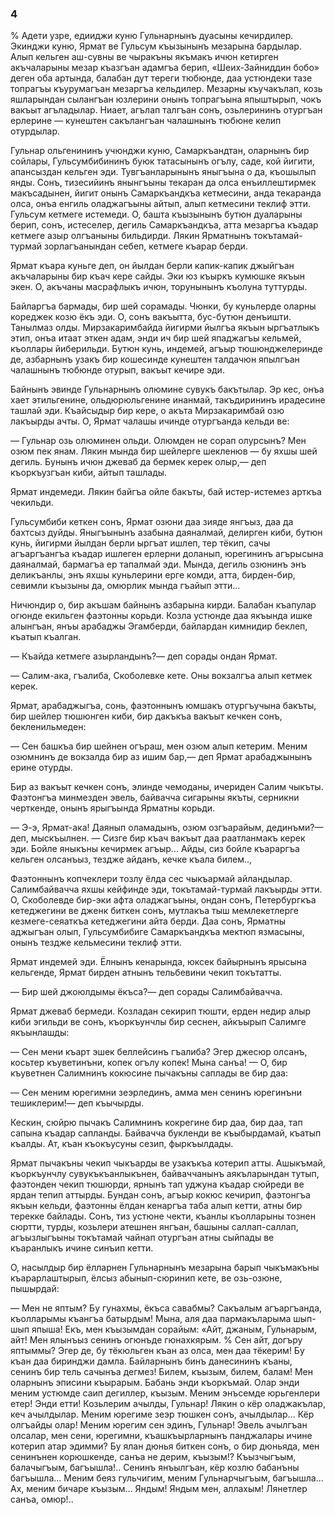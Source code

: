 ### 4

% Адети узре, едииджи куню Гульнарнынъ дуасыны кечирдилер.
Экинджи куню, Ярмат ве Гульсум къызынынъ мезарына бардылар.
Алып кельген аш-сувны ве чыракъны якъмакъ ичюн кетирген акъчаларыны мезар къазгъан адамгъа берип, «Шеих-Зайниддин бобо» деген оба артында, балабан дут тереги тюбюнде, даа устюндеки тазе топрагъы къурумагъан мезаргъа кельдилер.
Мезарны къучакълап, козь яшларындан сылангъан юзлерини онынъ топрагъына япыштырып, чокъ вакъыт агъладылар.
Ниает, агълап талгъан сонъ, озьлерининъ отургъан ерлерине — кунештен сакълангъан чалашнынъ тюбюне келип отурдылар.

Гульнар ольгенининъ учюнджи куню, Самаркъандтан, оларнынъ бир сойлары, Гульсумбибининъ буюк татасынынъ огълу, саде, кой йигити, апансыздан кельген эди.
Тувгъанларынынъ яныгъына о да, къошылып янды.
Сонъ, тизесийинъ янынгъыны текаран да олса енъиллештирмек макъсадынен, йигит онынъ Самаркъандкъа кетмесини, анда текаранда олса, онъа енгиль оладжагъыны айтып, алып кетмесини теклиф этти.
Гульсум кетмеге истемеди.
О, башта къызынынъ бутюн дуаларыны берип, сонъ, истеселер, дегиль Самаркъандкъа, атта мезаргъа къадар кетмеге азыр олгъаныны бильдирди.
Лякин Ярматнынъ токътамай-турмай зорлагъанындан себеп, кетмеге къарар берди.

Ярмат къара куньге деп, он йылдан берли капик-капик джыйгъан акъчаларыны бир къач кере сайды.
Эки юз къыркъ кумюшке якъын экен.
О, акъчаны масрафлыкъ ичюн, торунынынъ къолуна туттурды.

Байларгъа бармады, бир шей сорамады.
Чюнки, бу куньлерде оларны кореджек козю ёкъ эди.
О, сонъ вакъытта, бус-бутюн денъишти.
Танылмаз олды.
Мирзакаримбайда йигирми йылгъа якъын ыргъатлыкъ этип, онъа итаат эткен адам, энди ич бир шей япаджагъы кельмей, къоллары йиберильди.
Бутюн кунь, индемей, агъыр тюшюнджелеринде де, азбарнынъ узакъ бир кошесинде кунештен талдачюн япылгъан чалашнынъ тюбюнде отурып, вакъыт кечире эди.

Байнынъ эвинде Гульнарнынъ олюмине сувукъ бакътылар.
Эр кес, онъа хает этильгенине, ольдюрюльгенине инанмай, такъдирининъ ирадесине ташлай эди.
Къайсыдыр бир кере, о акъта Мирзакаримбай озю лакъырды ачты.
О, Ярмат чалашы ичинде отургъанда кельди ве:

— Гульнар озь олюминен ольди.
Олюмден не сорап олурсынъ?
Мен озюм пек янам.
Лякин мында бир шейлерге шекленюв — бу яхшы шей дегиль.
Бунынъ ичюн джеваб да бермек керек олыр,— деп къоркъузгъан киби, айтып ташлады.

Ярмат индемеди.
Лякин байгъа ойле бакъты, бай истер-истемез арткъа чекильди.

Гульсумбиби кеткен сонъ, Ярмат озюни даа зияде янгъыз, даа да бахтсыз дуйды.
Яныгъынынъ азабына даяналмай, делирген киби, бутюн кунь, йигирми йылдан берли ыргъат ишлеп, тер тёкип, сачы агъаргъангъа къадар ишлеген ерлерни доланып, юрегининъ агърысына даяналмай, бармагъа ер тапалмай эди.
Мында, дегиль озюнинъ энъ деликъанлы, энъ яхшы куньлерини ерге комди, атта, бирден-бир, севимли къызыны да, омюрлик мында гъайып этти...

Ничюндир о, бир акъшам байнынъ азбарына кирди.
Балабан къапулар огюнде екильген фаэтонны корьди.
Козла устюнде даа якъында ишке алынгъан, янъы арабаджы Эгамберди, байлардан кимнидир беклеп, къатып къалган.

— Къайда кетмеге азырландынъ?— деп сорады ондан Ярмат.

— Салим-ака, гъалиба, Скоболевке кете.
Оны вокзалгъа алып кетмек керек.

Ярмат, арабаджыгъа, сонь, фаэтоннынъ юмшакъ отургъучына бакъты, бир шейлер тюшюнген киби, бир дакъкъа вакъыт кечкен сонъ, бекленильмеден:

— Сен башкъа бир шейнен огъраш, мен озюм алып кетерим.
Меним озюмнинъ де вокзалда бир аз ишим бар,— деп Ярмат арабаджынынъ ерине отурды.

Бир аз вакъыт кечкен сонъ, элинде чемоданы, ичериден Салим чыкъты.
Фаэтонгъа минмезден эвель, байвачча сигарыны якъты, серникни черткенде, онынъ ярыгъында Ярматны корьди.

— Э-э, Ярмат-ака!
Даянып оламадынъ, озюм озгъарайым, дединъми?—деп, мыскъылнен.
— Сизге бир къач вакъыт даа раатланмакъ керек эди.
Бойле яныкъны кечирмек агъыр...
Айды, сиз бойле къараргъа кельген олсанъыз, тездже айданъ, кечке къала билем..,

Фаэтоннынъ копчеклери тозлу ёлда сес чыкъармай айландылар.
Салимбайвачча яхшы кейфинде эди, токътамай-турмай лакъырды этти.
О, Скоболевде бир-эки афта оладжагъыны, ондан сонъ, Петербургкъа кетеджегини ве дженк биткен сонъ, мутлакъа тыш мемлекетлерге кезмеге-сеяаткъа кетеджегини айта берди.
Даа сонъ, Ярматны аджыгъан олып, Гульсумбибиге Самаркъандкъа мектюп язмасыны, онынъ тездже кельмесини теклиф этти.

Ярмат индемей эди.
Ёлнынъ кенарында, юксек байырнынъ ярысына кельгенде, Ярмат бирден атнынъ тельбевини чекип токътатты.

— Бир шей джоюлдымы ёкъса?— деп сорады Салимбайвачча.

Ярмат джеваб бермеди.
Козладан секирип тюшти, ерден недир алыр киби эгильди ве сонъ, къоркъунчлы бир сеснен, айкъырып Салимге якъынлашды:

— Сен мени къарт эшек беллейсинъ гъалиба?
Эгер джесюр олсанъ, косьтер къуветинъни, копек огълу копек!
Мына санъа!
— О, бир къуветнен Салимнинъ кокюсине пычакъны саплады ве бир даа:

— Сен меним юрегимни зеэрлединъ, амма мен сенинъ юрегинъни тешиклерим!— деп къычырды.

Кескин, сюйрю пычакъ Салимнинъ кокрегине бир даа, бир даа, тап сапына къадар сапланды.
Байвачча букленди ве къыбырдамай, къатып къалды.
Ат, къан къокъусуны сезип, фыркъылдады.

Ярмат пычакъны чекип чыкъарды ве узакъкъа котерип атты.
Ашыкъмай, къоркъунчлу сувукъкъанлыкънен, байваччанынъ аякъларындан тутып, фаэтонден чекип тюшюрди, ярнынъ тап уджуна къадар сюйреди ве ярдан тепип аттырды.
Бундан сонъ, агъыр кокюс кечирип, фаэтонгъа якъын кельди, фаэтонны ёлдан кенаргъа таба алып кетти, атны бир терекке байлады.
Сонъ, тиз устюне чекти, къанлы къолларыны тознен сюртти, турды, козьлери атешнен янгъан, башыны саллап-саллап, агъызлыгъыны токътамай чайнап отургъан атны сыйпады ве къаранлыкъ ичине синъип кетти.

О, насылдыр бир ёлларнен Гульнарнынъ мезарына барып чыкъмакъны къарарлаштырып, ёлсыз абынып-сюринип кете, ве озь-озюне, пышырдай:

— Мен не яптым?
Бу гунахмы, ёкъса савабмы?
Сакъалым агъаргъанда, къолларымы къангъа батырдым!
Мына, аля даа пармакъларыма шып-шып япыша!
Екъ, мен къызымдан сорайым:
«Айт, джаным, Гульнарым, айт!
Мен ялынъыз сенинъ огюнъде гюнахкярым.
% Сен айт, догъру яптыммы?
Эгер де, бу тёкюльген къан аз олса, мен даа тёкерим!
Бу къан даа биринджи дамла.
Байларнынъ бинъ данесининъ къаны, сенинъ бир тель сачынъа дегмез!
Билем, къызым, билем, балам!
Мен оларнынъ эписини къырарым.
Бабань энди къоркъмай.
Олар энди меним устюмде саип дегиллер, къызым.
Меним энъсемде юрьгенлери етер!
Энди етти!
Козьлерим ачылды, Гульнар!
Лякин о кёр оладжакълар, кеч ачылдылар.
Меним юрегиме зеэр тюшкен сонъ, ачылдылар...
Кёр олгъайды олар!
Меним юрегим сен эдинъ, Гульнар!
Эвель ачылгъан олсалар, мен сени, юрегимни, къашкъырларнынъ панджалары ичине котерип атар эдимми?
Бу ялан дюнья биткен сонъ, о бир дюньяда, мен сенинънен корюшкенде, санъа не дерим, къызым!?
Къызчыгъым, балачыгъым, багъышла!..
Сенинъ янъылгъан, кёр козлю бабанъны багъышла...
Меним беяз гульчигим, меним Гульнарчыгъым, багъышла...
Ах, меним бичаре къызым...
Яндым!
Яндым мен, аллахым!
Лянетлер санъа, омюр!.. 
